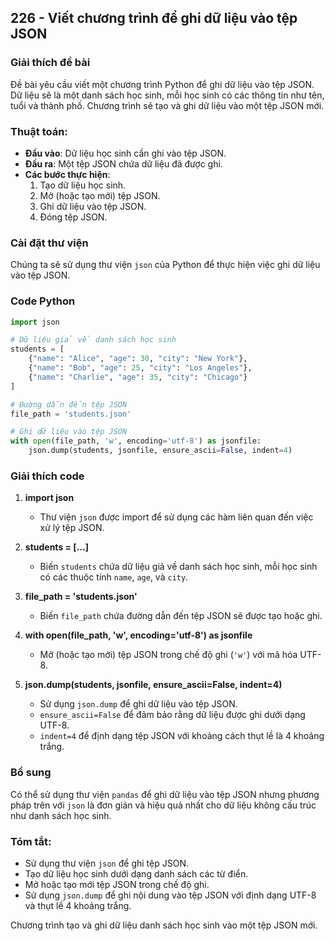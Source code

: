 ## 226 - Viết chương trình để ghi dữ liệu vào tệp JSON

### Giải thích đề bài

Đề bài yêu cầu viết một chương trình Python để ghi dữ liệu vào tệp JSON. Dữ liệu sẽ là một danh sách học sinh, mỗi học sinh có các thông tin như tên, tuổi và thành phố. Chương trình sẽ tạo và ghi dữ liệu vào một tệp JSON mới.

### Thuật toán:
- **Đầu vào**: Dữ liệu học sinh cần ghi vào tệp JSON.
- **Đầu ra**: Một tệp JSON chứa dữ liệu đã được ghi.
- **Các bước thực hiện**:
  1. Tạo dữ liệu học sinh.
  2. Mở (hoặc tạo mới) tệp JSON.
  3. Ghi dữ liệu vào tệp JSON.
  4. Đóng tệp JSON.

### Cài đặt thư viện

Chúng ta sẽ sử dụng thư viện `json` của Python để thực hiện việc ghi dữ liệu vào tệp JSON.

### Code Python

```python
import json

# Dữ liệu giả về danh sách học sinh
students = [
    {"name": "Alice", "age": 30, "city": "New York"},
    {"name": "Bob", "age": 25, "city": "Los Angeles"},
    {"name": "Charlie", "age": 35, "city": "Chicago"}
]

# Đường dẫn đến tệp JSON
file_path = 'students.json'

# Ghi dữ liệu vào tệp JSON
with open(file_path, 'w', encoding='utf-8') as jsonfile:
    json.dump(students, jsonfile, ensure_ascii=False, indent=4)
```

### Giải thích code

1. **import json**
   - Thư viện `json` được import để sử dụng các hàm liên quan đến việc xử lý tệp JSON.

2. **students = [...]**
   - Biến `students` chứa dữ liệu giả về danh sách học sinh, mỗi học sinh có các thuộc tính `name`, `age`, và `city`.

3. **file_path = 'students.json'**
   - Biến `file_path` chứa đường dẫn đến tệp JSON sẽ được tạo hoặc ghi.

4. **with open(file_path, 'w', encoding='utf-8') as jsonfile**
   - Mở (hoặc tạo mới) tệp JSON trong chế độ ghi (`'w'`) với mã hóa UTF-8.

5. **json.dump(students, jsonfile, ensure_ascii=False, indent=4)**
   - Sử dụng `json.dump` để ghi dữ liệu vào tệp JSON.
   - `ensure_ascii=False` để đảm bảo rằng dữ liệu được ghi dưới dạng UTF-8.
   - `indent=4` để định dạng tệp JSON với khoảng cách thụt lề là 4 khoảng trắng.

### Bổ sung

Có thể sử dụng thư viện `pandas` để ghi dữ liệu vào tệp JSON nhưng phương pháp trên với `json` là đơn giản và hiệu quả nhất cho dữ liệu không cấu trúc như danh sách học sinh.

### Tóm tắt:
- Sử dụng thư viện `json` để ghi tệp JSON.
- Tạo dữ liệu học sinh dưới dạng danh sách các từ điển.
- Mở hoặc tạo mới tệp JSON trong chế độ ghi.
- Sử dụng `json.dump` để ghi nội dung vào tệp JSON với định dạng UTF-8 và thụt lề 4 khoảng trắng.

Chương trình tạo và ghi dữ liệu danh sách học sinh vào một tệp JSON mới.